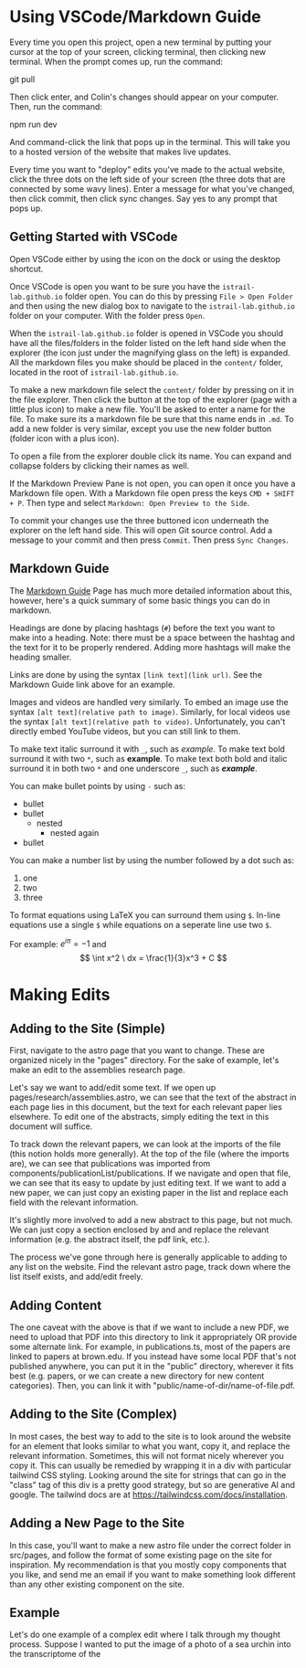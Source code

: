 # Using VSCode/Markdown Guide

Every time you open this project, open a new terminal by putting your cursor at the top of your screen, clicking terminal, then clicking new terminal. When the prompt comes up, run the command: 

git pull

Then click enter, and Colin's changes should appear on your computer. Then, run the command:

npm run dev

And command-click the link that pops up in the terminal. This will take you to a hosted version of the website that makes live updates.

Every time you want to "deploy" edits you've made to the actual website, click the three dots on the left side of your screen (the three dots that are connected by some wavy lines). Enter a message for what you've changed, then click commit, then click sync changes. Say yes to any prompt that pops up.

## Getting Started with VSCode

Open VSCode either by using the icon on the dock or using the desktop shortcut.

Once VSCode is open you want to be sure you have the `istrail-lab.github.io` folder open. You can do this by pressing `File > Open Folder` and then using the new dialog box to navigate to the `istrail-lab.github.io` folder on your computer. With the folder press `Open`.

When the `istrail-lab.github.io` folder is opened in VSCode you should have all the files/folders in the folder listed on the left hand side when the explorer (the icon just under the magnifying glass on the left) is expanded. All the markdown files you make should be placed in the `content/` folder, located in the root of `istrail-lab.github.io`.

To make a new markdown file select the `content/` folder by pressing on it in the file explorer. Then click the button at the top of the explorer (page with a little plus icon) to make a new file. You'll be asked to enter a name for the file. To make sure its a markdown file be sure that this name ends in `.md`. To add a new folder is very similar, except you use the new folder button (folder icon with a plus icon).

To open a file from the explorer double click its name. You can expand and collapse folders by clicking their names as well.

If the Markdown Preview Pane is not open, you can open it once you have a Markdown file open. With a Markdown file open press the keys `CMD + SHIFT + P`. Then type and select `Markdown: Open Preview to the Side`.

To commit your changes use the three buttoned icon underneath the explorer on the left hand side. This will open Git source control. Add a message to your commit and then press `Commit`. Then press `Sync Changes`.

## Markdown Guide

The [Markdown Guide](https://www.markdownguide.org/basic-syntax/) Page has much more detailed information about this, however, here's a quick summary of some basic things you can do in markdown.

Headings are done by placing hashtags (`#`) before the text you want to make into a heading. Note: there must be a space between the hashtag and the text for it to be properly rendered. Adding more hashtags will make the heading smaller.

Links are done by using the syntax `[link text](link url)`. See the Markdown Guide link above for an example.

Images and videos are handled very similarly. To embed an image use the syntax `[alt text](relative path to image)`. Similarly, for local videos use the syntax `[alt text](relative path to video)`. Unfortunately, you can't directly embed YouTube videos, but you can still link to them.

To make text italic surround it with `_`, such as _example_. To make text bold surround it with two `*`, such as **example**. To make text both bold and italic surround it in both two `*` and one underscore `_`, such as **_example_**.

You can make bullet points by using `-` such as:

-   bullet
-   bullet
    -   nested
        -   nested again
-   bullet

You can make a number list by using the number followed by a dot such as:

1. one
2. two
3. three

To format equations using LaTeX you can surround them using `$`. In-line equations use a single `$` while equations on a seperate line use two `$`.

For example: $e^{i\pi} = -1$ and
$$ \int x^2 \ dx = \frac{1}{3}x^3 + C $$

# Making Edits

## Adding to the Site (Simple)

First, navigate to the astro page that you want to change. These are organized nicely in the "pages" directory. For the sake of example, let's make an edit to the assemblies research page.

Let's say we want to add/edit some text. If we open up pages/research/assemblies.astro, we can see that the text of the abstract in each page lies in this document, but the text for each relevant paper lies elsewhere. To edit one of the abstracts, simply editing the text in this document will suffice.

To track down the relevant papers, we can look at the imports of the file (this notion holds more generally). At the top of the file (where the imports are), we can see that publications was imported from components/publicationList/publications. If we navigate and open that file, we can see that its easy to update by just editing text. If we want to add a new paper, we can just copy an existing paper in the list and replace each field with the relevant information.

It's slightly more involved to add a new abstract to this page, but not much. We can just copy a section enclosed by <Abstract> and </Abstract> and replace the relevant information (e.g. the abstract itself, the pdf link, etc.).

The process we've gone through here is generally applicable to adding to any list on the website. Find the relevant astro page, track down where the list itself exists, and add/edit freely.

## Adding Content

The one caveat with the above is that if we want to include a new PDF, we need to upload that PDF into this directory to link it appropriately OR provide some alternate link. For example, in publications.ts, most of the papers are linked to papers at brown.edu. If you instead have some local PDF that's not published anywhere, you can put it in the "public" directory, wherever it fits best (e.g. papers, or we can create a new directory for new content categories). Then, you can link it with "public/name-of-dir/name-of-file.pdf.

## Adding to the Site (Complex)

In most cases, the best way to add to the site is to look around the website for an element that looks similar to what you want, copy it, and replace the relevant information. Sometimes, this will not format nicely wherever you copy it. This can usually be remedied by wrapping it in a div with particular tailwind CSS styling. Looking around the site for strings that can go in the "class" tag of this div is a pretty good strategy, but so are generative AI and google. The tailwind docs are at https://tailwindcss.com/docs/installation.

## Adding a New Page to the Site

In this case, you'll want to make a new astro file under the correct folder in src/pages, and follow the format of some existing page on the site for inspiration. My recommendation is that you mostly copy components that you like, and send me an email if you want to make something look different than any other existing component on the site.

## Example

Let's do one example of a complex edit where I talk through my thought process. Suppose I wanted to put the image of a photo of a sea urchin into the transcriptome of the 


